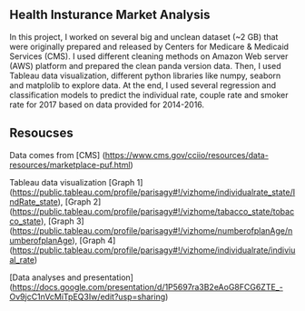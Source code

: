 ##  Health Insturance Market Analysis

In this project, I worked on several big and unclean dataset (~2 GB) that were originally prepared and released by Centers for Medicare & Medicaid Services (CMS). I used different cleaning methods on Amazon Web server (AWS) platform and prepared the clean panda version data. Then, I used Tableau data visualization, different python libraries like numpy, seaborn and matplolib to explore data. At the end, I used several regression and classification models to predict the individual rate, couple rate and smoker rate for 2017 based on data provided for 2014-2016.


## Resoucses

Data comes from [CMS] (https://www.cms.gov/cciio/resources/data-resources/marketplace-puf.html)

Tableau data visualization 
[Graph 1] (https://public.tableau.com/profile/parisagy#!/vizhome/individualrate_state/IndRate_state), [Graph 2] (https://public.tableau.com/profile/parisagy#!/vizhome/tabacco_state/tobacco_state), [Graph 3] (https://public.tableau.com/profile/parisagy#!/vizhome/numberofplanAge/numberofplanAge), [Graph 4] (https://public.tableau.com/profile/parisagy#!/vizhome/individualrate/indiviual_rate) 

[Data analyses and presentation] (https://docs.google.com/presentation/d/1P5697ra3B2eAoG8FCG6ZTE_-Ov9jcC1nVcMiTpEQ3Iw/edit?usp=sharing)




